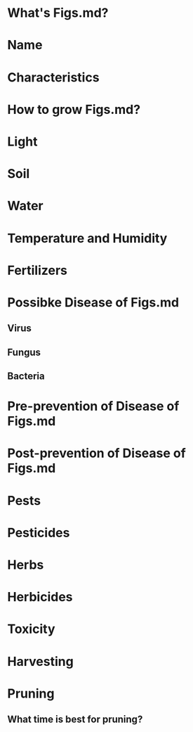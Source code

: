 #  What's  Figs.md?
# Name

# Characteristics

# How to grow Figs.md?
# Light
# Soil
# Water
# Temperature  and Humidity
# Fertilizers
# Possibke Disease  of  Figs.md

## Virus
##  Fungus
##  Bacteria
# Pre-prevention of Disease  of Figs.md
# Post-prevention of Disease  of   Figs.md
#  Pests
# Pesticides
# Herbs
# Herbicides
#  Toxicity
# Harvesting
# Pruning 
##  What time  is best  for pruning?